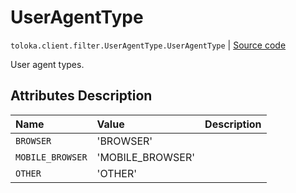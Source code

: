 # UserAgentType
`toloka.client.filter.UserAgentType.UserAgentType` | [Source code](https://github.com/Toloka/toloka-kit/blob/v1.2.3/src/client/filter.py#L664)

User agent types.

## Attributes Description

| Name | Value | Description |
| :------| :-----------| :----------| 
`BROWSER`|'BROWSER'|
`MOBILE_BROWSER`|'MOBILE_BROWSER'|
`OTHER`|'OTHER'|

